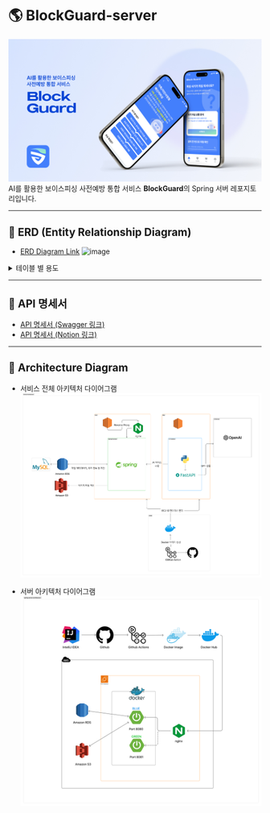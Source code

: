 # 🌎 BlockGuard-server
![img_1.png](img_1.png)
 AI를 활용한 보이스피싱 사전예방 통합 서비스 **BlockGuard**의 Spring 서버 레포지토리입니다.  

---

## 📌 ERD (Entity Relationship Diagram)
- [ERD Diagram Link](https://dbdiagram.io/d/BlockGuard_ERD-686d1997f413ba3508d99080)
  <img width="1920" height="994" alt="image" src="https://github.com/user-attachments/assets/54a18ee7-f831-45a4-b4bb-173986c8708c" />

<details>
<summary>  테이블 별 용도</summary>
<div markdown="1">

- **User**: 서비스의 기본 사용자 정보를 저장 (계정, 개인정보, 상태 관리)
- **Guardian**: 사용자의 보호자(연락망) 정보를 저장, 다수 가능
- **NewsArticle**: 보이스피싱/사기 관련 뉴스 기사 수집 및 조회용 데이터
- **FraudPhoneNumber**: 사기 의심 전화번호 저장 및 API 검증 기록
- **FraudUrl**: 사기 의심 URL 저장 및 감지 시각 관리
- **UserReportRecord**: 사용자가 진행 중인 신고 프로세스의 전체 레코드
- **ReportStepProgress**: 신고 프로세스 각 단계의 진행 상황 기록
- **ReportStepCheckbox**: 단계별 필수/권장 체크박스 항목의 완료 여부 기록
- **FraudAnalysisRecord**: AI 분석 결과(사기 유형, 점수, 위험도)를 저장

</div>
</details>

---

## 📌 API 명세서
- [API 명세서 (Swagger 링크)](https://www.blockguard.shop/swagger-ui/index.html)
- [API 명세서 (Notion 링크)](https://breezy-index-18b.notion.site/API-253ec5aa3e1a8014a18dc53ee1d1c5c8)

---

## 📌 Architecture Diagram

- 서비스 전체 아키텍처 다이어그램
![img_2.png](img_2.png)

- 서버 아키텍처 다이어그램
![img_3.png](img_3.png)